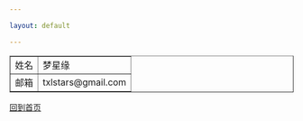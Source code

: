 ```yaml
---

layout: default

---
```


<table border = "1" cellpadding="10" >
    <tr>
        <td> 姓名 </td>
        <td> 梦星缘 </td>
    </tr>
    <tr>
        <td> 邮箱 </td>
        <td> txlstars@gmail.com </td>
    </tr>
</table>

[回到首页]({{site.baseurl}}/)
